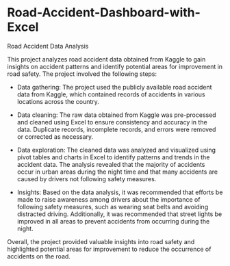 # Road-Accident-Dashboard-with-Excel

Road Accident Data Analysis

This project analyzes road accident data obtained from Kaggle to gain insights on accident patterns and identify potential areas for improvement in road safety. The project involved the following steps:

- Data gathering: The project used the publicly available road accident data from Kaggle, which contained records of accidents in various locations across the country.

- Data cleaning: The raw data obtained from Kaggle was pre-processed and cleaned using Excel to ensure consistency and accuracy in the data. Duplicate records, incomplete records, and errors were removed or corrected as necessary.

- Data exploration: The cleaned data was analyzed and visualized using pivot tables and charts in Excel to identify patterns and trends in the accident data. The analysis revealed that the majority of accidents occur in urban areas during the night time and that many accidents are caused by drivers not following safety measures.

- Insights: Based on the data analysis, it was recommended that efforts be made to raise awareness among drivers about the importance of following safety measures, such as wearing seat belts and avoiding distracted driving. Additionally, it was recommended that street lights be improved in all areas to prevent accidents from occurring during the night.

Overall, the project provided valuable insights into road safety and highlighted potential areas for improvement to reduce the occurrence of accidents on the road.

